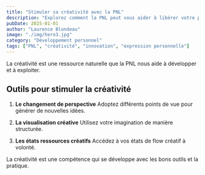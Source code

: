 ```yaml
---
title: "Stimuler sa créativité avec la PNL"
description: "Explorez comment la PNL peut vous aider à libérer votre potentiel créatif"
pubDate: 2025-01-01
author: "Laurence Blondeau"
image: "./img/hero3.jpg"
category: "Développement personnel"
tags: ["PNL", "créativité", "innovation", "expression personnelle"]
---
```


La créativité est une ressource naturelle que la PNL nous aide à développer et à exploiter.

## Outils pour stimuler la créativité

1. **Le changement de perspective**
   Adoptez différents points de vue pour générer de nouvelles idées.

2. **La visualisation créative**
   Utilisez votre imagination de manière structurée.

3. **Les états ressources créatifs**
   Accédez à vos états de flow créatif à volonté.

La créativité est une compétence qui se développe avec les bons outils et la pratique. 